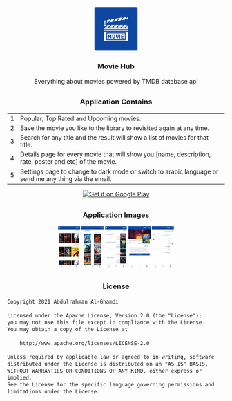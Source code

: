 <div align="center"><img src="./googlePlayAssets/icon/icon.png" width="20%"></div>

<h3 align="center">Movie Hub</h3>

<p align="center">
    Everything about movies powered by TMDB database api
</p>

##

<h3 align="center">Application Contains</h3>

<table align="center">
    <tr><td align="center">1</td><td>Popular, Top Rated and Upcoming movies.</td></tr>
    <tr><td align="center">2</td><td>Save the movie you like to the library to revisited again at any time.</td></tr>
    <tr><td align="center">3</td><td>Search for any title and the result will show a list of movies for that title.</td></tr>
    <tr><td align="center">4</td><td>Details page for every movie that will show you [name, description, rate, poster and etc] of the movie.</td></tr>
    <tr><td align="center">5</td><td>Settings page to change to dark mode or switch to arabic language or send me any thing via the email.</td></tr>
</table>

<div align="center">
    <a href='https://play.google.com/store/apps/details?id=com.ss.moviehub'>
        <img alt='Get it on Google Play' src='https://play.google.com/intl/en_us/badges/images/generic/en_badge_web_generic.png' height='80px'/>
    </a>
</div>

##

<h3 align="center">Application Images</h3>

<div align="center">
<img alt="App image" src="./googlePlayAssets/screenshots/1.png" width="10%">
<img alt="App image" src="./googlePlayAssets/screenshots/2.png" width="10%">
<img alt="App image" src="./googlePlayAssets/screenshots/3.png" width="10%">
<img alt="App image" src="./googlePlayAssets/screenshots/4.png" width="10%">
<img alt="App image" src="./googlePlayAssets/screenshots/5.png" width="10%">
</div>

##

<h3 align="center">License</h3>

```
Copyright 2021 Abdulrahman Al-Ghamdi

Licensed under the Apache License, Version 2.0 (the "License");
you may not use this file except in compliance with the License.
You may obtain a copy of the License at

    http://www.apache.org/licenses/LICENSE-2.0

Unless required by applicable law or agreed to in writing, software
distributed under the License is distributed on an "AS IS" BASIS,
WITHOUT WARRANTIES OR CONDITIONS OF ANY KIND, either express or implied.
See the License for the specific language governing permissions and
limitations under the License.
```
